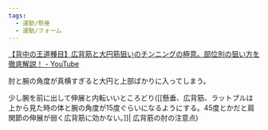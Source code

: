 ```yaml
---
tags:
  - 運動/懸垂
  - 運動/フォーム
---
```

[【背中の王道種目】広背筋と大円筋狙いのチンニングの極意。部位別の狙い方を徹底解説！ - YouTube](https://www.youtube.com/watch?v=e5RngAyfCzY&t=672s)

肘と腕の角度が真横すぎると大円と上部ばかりに入ってしまう。

少し腕を前に出して伸展と内転いいところどり([[懸垂、広背筋、ラットプルは上から見た時の体と腕の角度が15度ぐらいになるようにする。45度とかだと肩関節の伸展が弱く広背筋に効かない。]]| 広背筋の肘の注意点)

